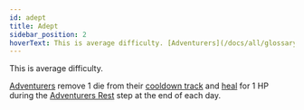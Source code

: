 ```yaml
---
id: adept
title: Adept
sidebar_position: 2
hoverText: This is average difficulty. [Adventurers](/docs/all/glossary/adventurer) remove 1 die from their [cooldown track](/docs/all/glossary/cooldown-track) and [heal](/docs/all/glossary/healing) for 1 HP during the [Adventurers Rest](/docs/all/day/end-of-day-phase) step at the end of each day.
---
```


This is average difficulty.

[Adventurers](/docs/all/glossary/adventurer) remove 1 die from their [cooldown track](/docs/all/glossary/cooldown-track) and [heal](/docs/all/glossary/healing) for 1 HP during the [Adventurers Rest](/docs/all/day/end-of-day-phase) step at the end of each day.
